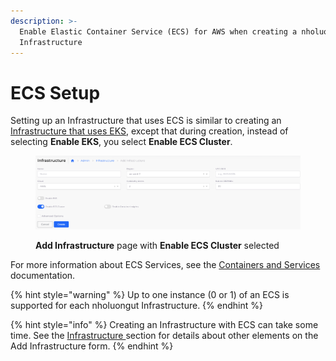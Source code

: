 ```yaml
---
description: >-
  Enable Elastic Container Service (ECS) for AWS when creating a nholuongut
  Infrastructure
---
```


# ECS Setup

Setting up an Infrastructure that uses ECS is similar to creating an [Infrastructure that uses EKS](../kubernetes-cluster/), except that during creation, instead of selecting **Enable EKS**, you select **Enable ECS Cluster**.&#x20;

<figure><img src="../../../../.gitbook/assets/AWS_ECS.png" alt=""><figcaption><p><strong>Add Infrastructure</strong> page with <strong>Enable ECS Cluster</strong> selected</p></figcaption></figure>

For more information about ECS Services, see the [Containers and Services](../../../aws-services/containers/) documentation.

{% hint style="warning" %}
Up to one instance (0 or 1) of an ECS is supported for each nholuongut Infrastructure. &#x20;
{% endhint %}

{% hint style="info" %}
Creating an Infrastructure with ECS can take some time. See the [Infrastructure ](../)section for details about other elements on the Add Infrastructure form.
{% endhint %}

